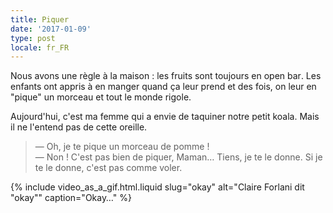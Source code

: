 ```yaml
---
title: Piquer
date: '2017-01-09'
type: post
locale: fr_FR
---
```


Nous avons une règle à la maison : les fruits sont toujours en <span lang="en">open bar</span>. Les enfants ont appris à en manger quand ça leur prend et des fois, on leur en "pique" un morceau et tout le monde rigole.

<!-- more -->

Aujourd'hui, c'est ma femme qui a envie de taquiner notre petit koala. Mais il ne l'entend pas de cette oreille.

> — Oh, je te pique un morceau de pomme !  
> — Non ! C'est pas bien de piquer, Maman… Tiens, je te le donne. Si je te le donne, c'est pas comme voler.

{% include video_as_a_gif.html.liquid
slug="okay"
alt="Claire Forlani dit &quot;okay&quot;"
caption="Okay…"
%}
